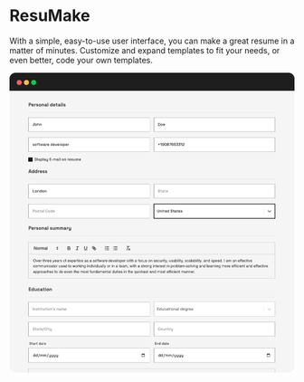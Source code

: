# ResuMake

With a simple, easy-to-use user interface, you can make a great resume in a matter of minutes. Customize and expand templates to fit your needs, or even better, code your own templates.

![ResuMake](https://raw.githubusercontent.com/aosasona/ResuMake/master/src/assets/hero.png?token=GHSAT0AAAAAABVH65SGTQPIYEVN2IFGSKXGY4K4FUQ)